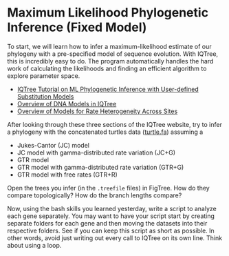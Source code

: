 # Maximum Likelihood Phylogenetic Inference (Fixed Model)

To start, we will learn how to infer a maximum-likelihood estimate of our phylogeny with a pre-specified model of sequence evolution. With IQTree, this is incredibly easy to do. The program automatically handles the hard work of calculating the likelihoods and finding an efficient algorithm to explore parameter space.

- [IQTree Tutorial on ML Phylogenetic Inference with User-defined Substitution Models](http://www.iqtree.org/doc/Advanced-Tutorial#user-defined-substitution-models)
- [Overview of DNA Models in IQTree](http://www.iqtree.org/doc/Substitution-Models#dna-models)
- [Overview of Models for Rate Heterogeneity Across Sites](http://www.iqtree.org/doc/Substitution-Models#rate-heterogeneity-across-sites)

After looking through these three sections of the IQTree website, try to infer a phylogeny with the concatenated turtles data ([turtle.fa](https://raw.githubusercontent.com/IntroPhylogenomics/GeneTreeInference/master/turtle.fa)) assuming a 

- Jukes-Cantor (JC) model
- JC model with gamma-distributed rate variation (JC+G)
- GTR model
- GTR model with gamma-distributed rate variation (GTR+G)
- GTR model with free rates (GTR+R)

Open the trees you infer (in the `.treefile` files) in FigTree. How do they compare topologically? How do the branch lengths compare?

Now, using the bash skills you learned yesterday, write a script to analyze each gene separately. You may want to have your script start by creating separate folders for each gene and then moving the datasets into their respective folders. See if you can keep this script as short as possible. In other words, avoid just writing out every call to IQTree on its own line. Think about using a loop.
